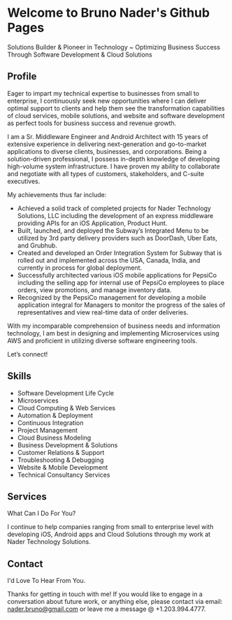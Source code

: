 # Welcome to Bruno Nader's Github Pages

Solutions Builder & Pioneer in Technology ~ Optimizing Business Success Through Software Development & Cloud Solutions

## Profile

Eager to impart my technical expertise to businesses from small to enterprise, I continuously seek new opportunities where I can deliver optimal support to clients and help them see the transformation capabilities of cloud services, mobile solutions, and website and software development as perfect tools for business success and revenue growth.

I am a Sr. Middleware Engineer and Android Architect with 15 years of extensive experience in delivering next-generation and go-to-market applications to diverse clients, businesses, and corporations. Being a solution-driven professional, I possess in-depth knowledge of developing high-volume system infrastructure. I have proven my ability to collaborate and negotiate with all types of customers, stakeholders, and C-suite executives.

My achievements thus far include:

- Achieved a solid track of completed projects for Nader Technology Solutions, LLC including the development of an express middleware providing APIs for an iOS Application, Product Hunt.
- Built, launched, and deployed the Subway’s Integrated Menu to be utilized by 3rd party delivery providers such as DoorDash, Uber Eats, and Grubhub.
- Created and developed an Order Integration System for Subway that is rolled out and implemented across the USA, Canada, India, and currently in process for global deployment.
- Successfully architected various iOS mobile applications for PepsiCo including the selling app for internal use of PepsiCo employees to place orders, view promotions, and manage inventory data.
- Recognized by the PepsiCo management for developing a mobile application integral for Managers to monitor the progress of the sales of representatives and view real-time data of order deliveries.

With my incomparable comprehension of business needs and information technology, I am best in designing and implementing Microservices using AWS and proficient in utilizing diverse software engineering tools.

Let’s connect!

## Skills

- Software Development Life Cycle
- Microservices
- Cloud Computing & Web Services
- Automation & Deployment
- Continuous Integration
- Project Management
- Cloud Business Modeling
- Business Development & Solutions
- Customer Relations & Support
- Troubleshooting & Debugging
- Website & Mobile Development
- Technical Consultancy Services

## Services

What Can I Do For You?

I continue to help companies ranging from small to enterprise level with developing iOS, Android apps and Cloud Solutions through my work at Nader Technology Solutions.

## Contact

I'd Love To Hear From You.

Thanks for getting in touch with me! If you would like to engage in a conversation about future work, or anything else, please contact via email: nader.bruno@gmail.com or leave me a message @ +1.203.994.4777.
